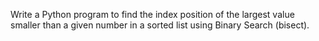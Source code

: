 Write a Python program to find the index position of the largest value smaller than a given number in a sorted list using Binary Search (bisect).